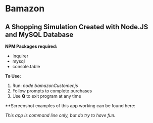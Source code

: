 # Bamazon
## A Shopping Simulation Created with Node.JS and MySQL Database 

**NPM Packages required:**
* Inquirer 
* mysql
* console.table


**To Use:**

1. Run: *node bamazonCustomer.js* 
2. Follow prompts to complete purchases
3. Use **Q** to exit program at any time



**Screenshot examples of this app working can be found here: 


*This app is command line only, but do try to have fun.*
